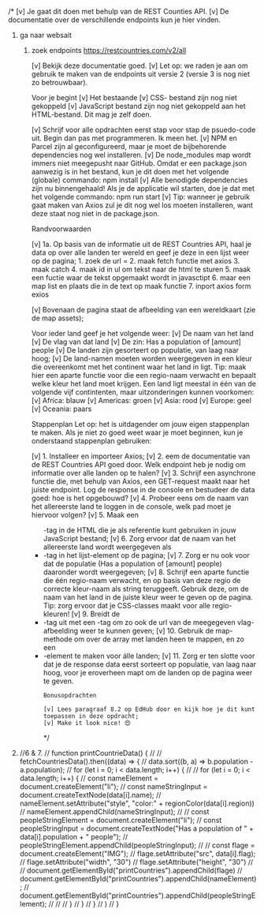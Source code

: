 
/*
[v] Je gaat dit doen met behulp van de REST Counties API.
[v] De documentatie over de verschillende endpoints kun je hier vinden.
1. ga naar websait
   1. zoek endpoints https://restcountries.com/v2/all

       [v] Bekijk deze documentatie goed.
       [v] Let op: we raden je aan om gebruik te maken van de endpoints uit versie 2 (versie 3 is nog niet zo betrouwbaar).

       Voor je begint
       [v] Het bestaande
       [v] CSS- bestand zijn nog niet gekoppeld
       [v] JavaScript bestand zijn nog niet gekoppeld aan het HTML-bestand. Dit mag je zelf doen.

       [v] Schrijf voor alle opdrachten eerst stap voor stap de psuedo-code uit. Begin dan pas met programmeren. Ik meen het.
       [v] NPM en Parcel zijn al geconfigureerd, maar je moet de bijbehorende dependencies nog wel installeren.
       [v] De node_modules map wordt immers niet meegepusht naar GitHub. Omdat er een package.json aanwezig is in het bestand,
           kun je dit doen met het volgende (globale) commando: npm install
       [v] Alle benodigde dependencies zijn nu binnengehaald! Als je de applicatie wil starten, doe je dat met het
           volgende commando: npm run start
       [v] Tip: wanneer je gebruik gaat maken van Axios zul je dit nog wel los moeten installeren,
           want deze staat nog niet in de package.json.

       Randvoorwaarden

       [v] 1a. Op basis van de informatie uit de REST Countries API, haal je data op over alle landen ter wereld en geef je
               deze in een lijst weer op de pagina;
               1. zoek de url =
               2. maak fetch functie met axios
               3. maak catch
               4. maak id in ul om tekst naar de html te sturen
               5. maak een fuctie waar de tekst opgemaakt wordt in javasctipt
               6.  maar een map list en plaats die in de text op maak functie
               7. inport axios form exios

       [v] Bovenaan de pagina staat de afbeelding van een wereldkaart (zie de map assets);

       Voor ieder land geef je het volgende weer:
       [v] De naam van het land
       [v] De vlag van dat land
       [v] De zin: Has a population of [amount] people
       [v] De landen zijn gesorteert op populatie, van laag naar hoog;
       [v] De land-namen moeten worden weergegeven in een kleur die overeenkomt met het continent waar het land in ligt.
           Tip: maak hier een aparte functie voor die een regio-naam verwacht en bepaalt welke kleur het land moet krijgen.
           Een land ligt meestal in één van de volgende vijf contintenten, maar uitzonderingen kunnen voorkomen:
       [v] Africa: blauw
       [v] Americas: groen
       [v] Asia: rood
       [v] Europe: geel
       [v] Oceania: paars

       Stappenplan
       Let op: het is uitdagender om jouw eigen stappenplan te maken. Als je niet zo goed weet waar je moet beginnen,
           kun je onderstaand stappenplan gebruiken:

       [v] 1. Installeer en importeer Axios;
       [v] 2. eem de documentatie van de REST Countries API goed door. Welk endpoint heb je nodig om informatie over
           alle landen op te halen?
       [v] 3. Schrijf een asynchrone functie die, met behulp van Axios, een GET-request maakt naar het juiste endpoint.
           Log de response in de console en bestudeer de data goed: hoe is het opgebouwd?
       [v] 4. Probeer eens om de naam van het allereerste land te loggen in de console, welk pad moet je hiervoor volgen?
       [v] 5. Maak een <ul>-tag in de HTML die je als referentie kunt gebruiken in jouw JavaScript bestand;
       [v] 6. Zorg ervoor dat de naam van het allereerste land wordt weergegeven als <li>-tag in het lijst-element op de pagina;
       [v] 7. Zorg er nu ook voor dat de populatie (Has a population of [amount] people) daaronder wordt weergegeven;
       [v] 8. Schrijf een aparte functie die één regio-naam verwacht, en op basis van deze regio de correcte kleur-naam
           als string teruggeeft. Gebruik deze, om de naam van het land in de juiste kleur weer te geven op de pagina.
           Tip: zorg ervoor dat je CSS-classes maakt voor alle regio-kleuren!
       [v] 9. Breidt de <li>-tag uit met een <img>-tag om zo ook de url van de meegegeven vlag-afbeelding weer te kunnen geven;
       [v] 10. Gebruik de map-methode om over de array met landen heen te mappen, en zo een <li>-element te maken voor álle landen;
          [v] 11. Zorg er ten slotte voor dat je de response data eerst sorteert op populatie, van laag naar hoog, voor je eroverheen
              mapt om de landen op de pagina weer te geven.

          Bonusopdrachten

          [v] Lees paragraaf 8.2 op EdHub door en kijk hoe je dit kunt toepassen in deze opdracht;
          [v] Make it look nice! 😍
      */
2. //6 & 7.
   // function printCountrieData() {
   //
   //     fetchCountriesData().then((data) => {
   //             data.sort((b, a) => b.population - a.population);
   //             for (let i = 0; i < data.length; i++) {
   //
   //                 for (let i = 0; i < data.length; i++) {
   //                     const nameElement = document.createElement("li");
   //                     const nameStringInput = document.createTextNode(data[i].name);
   //                     nameElement.setAttribute("style", "color:" + regionColor(data[i].region))
   //                     nameElement.appendChild(nameStringInput);
   //
   //                     const peopleStringElement = document.createElement("li");
   //                     const peopleStringInput = document.createTextNode("Has a population of " + data[i].population + " people");
   //                     peopleStringElement.appendChild(peopleStringInput);
   //
   //                     const flage = document.createElement("IMG");
   //                     flage.setAttribute("src", data[i].flag);
   //                     flage.setAttribute("width", "30")
   //                     flage.setAttribute("height", "30")
   //
   //                     document.getElementById("printCountries").appendChild(flage)
   //                     document.getElementById("printCountries").appendChild(nameElement);
   //                     document.getElementById("printCountries").appendChild(peopleStringElement);
   //
   //
   //                 }
   //             }
   //         }
   //     )
   // }